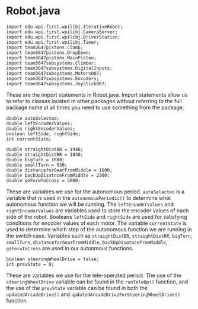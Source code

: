# Robot.java #

```
import edu.wpi.first.wpilibj.IterativeRobot;
import edu.wpi.first.wpilibj.CameraServer;
import edu.wpi.first.wpilibj.DriverStation;
import edu.wpi.first.wpilibj.Timer;
import team3647pistons.Clamp;
import team3647pistons.DropDown;
import team3647pistons.MainPiston;
import team3647subsystems.Climber;
import team3647subsystems.DigitalInputs;
import team3647subsystems.Motors007;
import team3647subsystems.Encoders;
import team3647subsystems.Joystick007;
```
These are the import statements in Robot.java. Import statements allow us to refer to classes located in other packages without referring to the full package name at all times you need to use something from the package.


```
double autoSelected;
double leftEncoderValues;
double rightEncoderValues;
boolean leftSide, rightSide;
int currentState;
	
double straightDistBR = 1940;
double straightDistRR = 1840;
double bigTurn = 1600;
double smallTurn = 930;
double distanceforGearFromMiddle = 1600;
double backUpDisatnceFromMiddle = 2300;
double goForwToCross = 5000;
```
These are variables we use for the autonomous period. ```autoSelected``` is a variable that is used in the ```autonomousPeriodic()``` to determine what autonomous function we will be running. The ```leftEncoderValues``` and ```rightEncoderValues``` are variables used to store the encoder values of each side of the robot. Booleans ```leftSide``` and ```rightSide``` are used for satisfying conditions for encoder values of each motor. The variable ```currentState``` is used to determine which step of the autonomous function we are running in the switch case. Variables such as ```straightDistBR```, ```straightDistRR```, ```bigTurn```, ```smallTurn```, ```distanceforGearFromMiddle```, ```backUpDisatnceFromMiddle```, ```goForwToCross``` are used in our autonmous functions.
```
boolean steeringWheelDrive = false;
int prevState = 0;
```
These are variables we use for the tele-operated period. The use of the ```steeringWheelDrive``` variable can be found in the ```runTeleOp()``` function, and the use of the ```prevState``` variable can be found in both the ```updatedArcadeDrive()``` and ```updatedArcadeDriveForSteeringWheelDrive()``` function.
